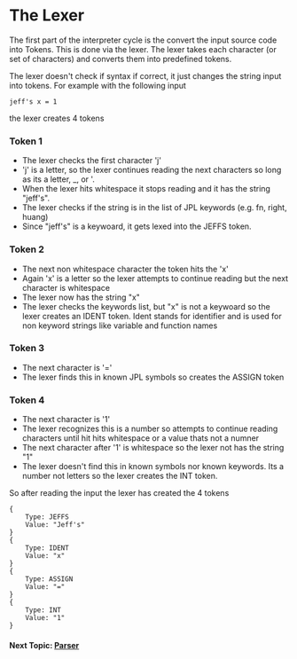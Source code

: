 # The Lexer

The first part of the interpreter cycle is the convert the input source code into Tokens. This is done via the lexer. The lexer takes each character (or set of characters) and converts them into predefined tokens.

The lexer doesn't check if syntax if correct, it just changes the string input into tokens. For example with the following input

```
jeff's x = 1
```

the lexer creates 4 tokens

### Token 1
- The lexer checks the first character 'j'
- 'j' is a letter, so the lexer continues reading the next characters so long as its a letter, _, or '.
- When the lexer hits whitespace it stops reading and it has the string "jeff's".
- The lexer checks if the string is in the list of JPL keywords (e.g. fn, right, huang)
- Since "jeff's" is a keywoard, it gets lexed into the JEFFS token.

### Token 2
- The next non whitespace character the token hits the 'x'
- Again 'x' is a letter so the lexer attempts to continue reading but the next character is whitespace
- The lexer now has the string "x"
- The lexer checks the keywords list, but "x" is not a keywoard so the lexer creates an IDENT token. Ident stands for identifier and is used for non keyword strings like variable and function names

### Token 3
- The next character is '='
- The lexer finds this in known JPL symbols so creates the ASSIGN token


### Token 4
- The next character is '1'
- The lexer recognizes this is a number so attempts to continue reading characters until hit hits whitespace or a value thats not a numner
- The next character after '1' is whitespace so the lexer not has the string "1"
- The lexer doesn't find this in known symbols nor known keywords. Its a number not letters so the lexer creates the INT token.


So after reading the input the lexer has created the 4 tokens

```
{
    Type: JEFFS
    Value: "Jeff's"
}
{
    Type: IDENT
    Value: "x"
}
{
    Type: ASSIGN
    Value: "="
}
{
    Type: INT
    Value: "1"
}
```



#### Next Topic: [Parser](../parser/README.md)